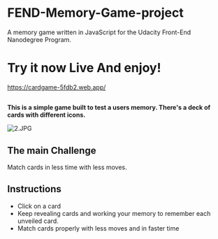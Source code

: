 # FEND-Memory-Game-project
A memory game written in JavaScript for the Udacity Front-End Nanodegree Program.

# Try it now Live And enjoy!
https://cardgame-5fdb2.web.app/

## 
**This is a simple game built to test a users memory. There's a deck of cards with different icons.**

![2.JPG](https://www.dropbox.com/s/noyzccl04gm9s2q/2.JPG?dl=0&raw=1)
## The main Challenge
Match cards in less time with less moves.

## Instructions
* Click on a card
* Keep revealing cards and working your memory to remember each unveiled card.
* Match cards properly with less moves and in faster time

